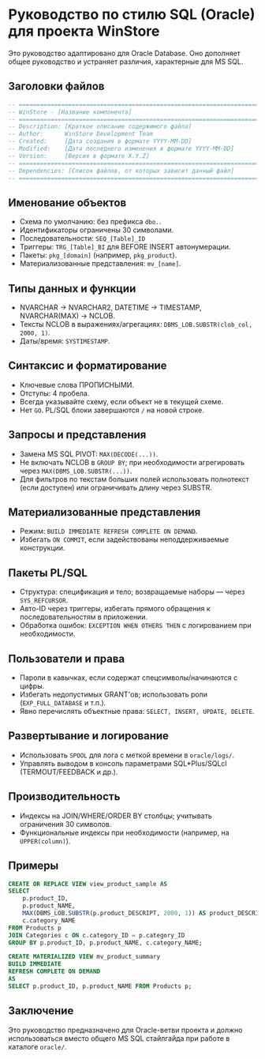 # Руководство по стилю SQL (Oracle) для проекта WinStore

Это руководство адаптировано для Oracle Database. Оно дополняет общее руководство и устраняет различия, характерные для MS SQL.

## Заголовки файлов
```sql
-- =====================================================================
-- WinStore - [Название компонента]
-- =====================================================================
-- Description: [Краткое описание содержимого файла]
-- Author:      WinStore Development Team
-- Created:     [Дата создания в формате YYYY-MM-DD]
-- Modified:    [Дата последнего изменения в формате YYYY-MM-DD]
-- Version:     [Версия в формате X.Y.Z]
-- =====================================================================
-- Dependencies: [Список файлов, от которых зависит данный файл]
-- =====================================================================
```

## Именование объектов

- Схема по умолчанию: без префикса `dbo.`.
- Идентификаторы ограничены 30 символами.
- Последовательности: `SEQ_[Table]_ID`
- Триггеры: `TRG_[Table]_BI` для BEFORE INSERT автонумерации.
- Пакеты: `pkg_[domain]` (например, `pkg_product`).
- Материализованные представления: `mv_[name]`.

## Типы данных и функции

- NVARCHAR → NVARCHAR2, DATETIME → TIMESTAMP, NVARCHAR(MAX) → NCLOB.
- Тексты NCLOB в выражениях/агрегациях: `DBMS_LOB.SUBSTR(clob_col, 2000, 1)`.
- Даты/время: `SYSTIMESTAMP`.

## Синтаксис и форматирование

- Ключевые слова ПРОПИСНЫМИ.
- Отступы: 4 пробела.
- Всегда указывайте схему, если объект не в текущей схеме.
- Нет `GO`. PL/SQL блоки завершаются `/` на новой строке.

## Запросы и представления

- Замена MS SQL PIVOT: `MAX(DECODE(...))`.
- Не включать NCLOB в `GROUP BY`; при необходимости агрегировать через `MAX(DBMS_LOB.SUBSTR(...))`.
- Для фильтров по текстам больших полей использовать полнотекст (если доступен) или ограничивать длину через SUBSTR.

## Материализованные представления

- Режим: `BUILD IMMEDIATE REFRESH COMPLETE ON DEMAND`.
- Избегать `ON COMMIT`, если задействованы неподдерживаемые конструкции.

## Пакеты PL/SQL

- Структура: спецификация и тело; возвращаемые наборы — через `SYS_REFCURSOR`.
- Авто-ID через триггеры, избегать прямого обращения к последовательностям в приложении.
- Обработка ошибок: `EXCEPTION WHEN OTHERS THEN` с логированием при необходимости.

## Пользователи и права

- Пароли в кавычках, если содержат спецсимволы/начинаются с цифры.
- Избегать недопустимых GRANT'ов; использовать роли (`EXP_FULL_DATABASE` и т.п.).
- Явно перечислять объектные права: `SELECT, INSERT, UPDATE, DELETE`.

## Развертывание и логирование

- Использовать `SPOOL` для лога с меткой времени в `oracle/logs/`.
- Управлять выводом в консоль параметрами SQL*Plus/SQLcl (TERMOUT/FEEDBACK и др.).

## Производительность

- Индексы на JOIN/WHERE/ORDER BY столбцы; учитывать ограничения 30 символов.
- Функциональные индексы при необходимости (например, на `UPPER(column)`).

## Примеры

```sql
CREATE OR REPLACE VIEW view_product_sample AS
SELECT
    p.product_ID,
    p.product_NAME,
    MAX(DBMS_LOB.SUBSTR(p.product_DESCRIPT, 2000, 1)) AS product_DESCRIPT_2k,
    c.category_NAME
FROM Products p
JOIN Categories c ON c.category_ID = p.category_ID
GROUP BY p.product_ID, p.product_NAME, c.category_NAME;
```

```sql
CREATE MATERIALIZED VIEW mv_product_summary
BUILD IMMEDIATE
REFRESH COMPLETE ON DEMAND
AS
SELECT p.product_ID, p.product_NAME FROM Products p;
```

## Заключение

Это руководство предназначено для Oracle-ветви проекта и должно использоваться вместо общего MS SQL стайлгайда при работе в каталоге `oracle/`.
